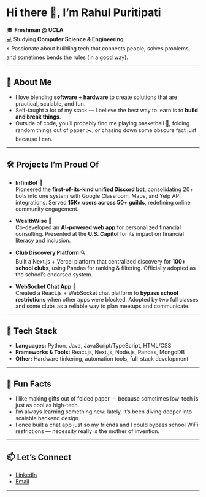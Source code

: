# Hi there 👋, I’m Rahul Puritipati

🎓 **Freshman @ UCLA**  
💻 Studying **Computer Science & Engineering**  
⚡ Passionate about building tech that connects people, solves problems, and sometimes bends the rules (in a good way).

---

## 🚀 About Me
- I love blending **software + hardware** to create solutions that are practical, scalable, and fun.  
- Self-taught a lot of my stack — I believe the best way to learn is to **build and break things**.  
- Outside of code, you’ll probably find me playing basketball 🏀, folding random things out of paper ✂️, or chasing down some obscure fact just because I can.  

---

## 🛠️ Projects I’m Proud Of
- **InfiniBot** 🧩  
  Pioneered the **first-of-its-kind unified Discord bot**, consolidating 20+ bots into one system with Google Classroom, Maps, and Yelp API integrations. Served **15K+ users across 50+ guilds**, redefining online community engagement.  

- **WealthWise** 💸  
  Co-developed an **AI-powered web app** for personalized financial consulting. Presented at the **U.S. Capitol** for its impact on financial literacy and inclusion.  

- **Club Discovery Platform** 🔍  
  Built a Next.js + Vercel platform that centralized discovery for **100+ school clubs**, using Pandas for ranking & filtering. Officially adopted as the school’s endorsed system.  

- **WebSocket Chat App** 💬  
  Created a React.js + WebSocket chat platform to **bypass school restrictions** when other apps were blocked. Adopted by two full classes and some clubs as a reliable way to plan meetups and communicate.  

---

## 🧰 Tech Stack
- **Languages:** Python, Java, JavaScript/TypeScript, HTML/CSS  
- **Frameworks & Tools:** React.js, Next.js, Node.js, Pandas, MongoDB  
- **Other:** Hardware tinkering, automation tools, full-stack development  

---

## 🌟 Fun Facts
- I like making gifts out of folded paper — because sometimes low-tech is just as cool as high-tech.  
- I’m always learning something new: lately, it’s been diving deeper into scalable backend design.
- I once built a chat app just so my friends and I could bypass school WiFi restrictions — necessity really is the mother of invention.  
---

## 📫 Let’s Connect
- [LinkedIn](https://www.linkedin.com/in/rahul-puritipati-aaa936213/)  
- [Email](rahulp7801@ucla.edu)  

---
